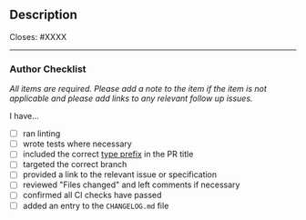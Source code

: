 ## Description

Closes: #XXXX

<!-- Add a description of the changes that this PR introduces and the files that
are the most critical to review. -->

---

### Author Checklist

*All items are required. Please add a note to the item if the item is not applicable and
please add links to any relevant follow up issues.*

I have...

- [ ] ran linting
- [ ] wrote tests where necessary
- [ ] included the correct [type prefix](https://github.com/commitizen/conventional-commit-types/blob/v3.0.0/index.json) in the PR title
- [ ] targeted the correct branch
- [ ] provided a link to the relevant issue or specification
- [ ] reviewed "Files changed" and left comments if necessary
- [ ] confirmed all CI checks have passed
- [ ] added an entry to the `CHANGELOG.md` file